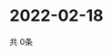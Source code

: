 # 2022-02-18
  共 0条

  <!-- BEGIN -->
  <!-- 最后更新时间Fri Feb 18 2022 03:05:25 GMT+0000 (Coordinated Universal Time) -->
  
  <!-- END -->
  
  